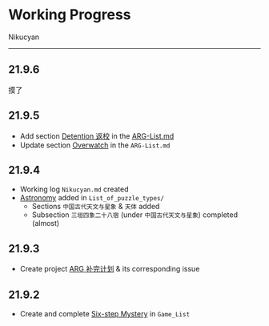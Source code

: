 # Working Progress 

Nikucyan

---


## 21.9.6

摸了


## 21.9.5

- Add section [Detention 返校](https://github.com/Nikucyan/ARG/blob/main/ARG-List.md#5-detention-%E8%BF%94%E6%A0%A1) in the [ARG-List.md](https://github.com/Nikucyan/ARG/blob/main/ARG-List.md)
- Update section [Overwatch](https://github.com/Nikucyan/ARG/blob/main/ARG-List.md#6-overwatch--%E5%AE%88%E6%9C%9B%E5%85%88%E9%94%8B) in the `ARG-List.md`


## 21.9.4

- Working log `Nikucyan.md` created
- [Astronomy](https://github.com/Nikucyan/ARG/blob/main/List_of_puzzle_types/Astronomy.md) added in `List_of_puzzle_types/`
  - Sections `中国古代天文与星象` & `天体` added
  - Subsection `三垣四象二十八宿` (under `中国古代天文与星象`) completed (almost)

## 21.9.3 

- Create project [ARG 补完计划](https://github.com/Nikucyan/ARG/projects/1) & its corresponding issue 

## 21.9.2

- Create and complete [Six-step Mystery](https://github.com/Nikucyan/ARG/blob/main/Game_List/ARG-Six-step_Mistery.md) in `Game_List`
